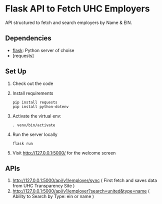 # Flask API to Fetch UHC Employers

API structured to fetch and search employers by Name & EIN.

## Dependencies

- [flask](https://palletsprojects.com/p/flask/): Python server of choise
- [requests]

## Set Up

1. Check out the code
2. Install requirements
    ```
    pip install requests
    pip install python-dotenv
    ```
3. Activate the virtual env:
    ```
   . venv/bin/activate
    ```
4. Run the server locally
    ```
   flask run
    ```

5. Visit http://127.0.0.1:5000/ for the welcome screen
   
## APIs

1. http://127.0.0.1:5000/api/v1/employer/sync ( First fetch and saves data from UHC Transparency Site )
2. http://127.0.0.1:5000/api/v1/employer?search=united&type=name ( Ability to Search by Type: ein or name )
